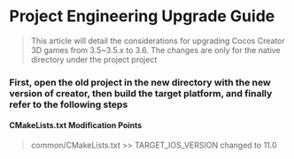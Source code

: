 # Project Engineering Upgrade Guide
>
> This article will detail the considerations for upgrading Cocos Creator 3D games from 3.5~3.5.x to 3.6. The changes are only for the native directory under the project project

### First, open the old project in the new directory with the new version of creator, then build the target platform, and finally refer to the following steps

#### CMakeLists.txt Modification Points
   > common/CMakeLists.txt
     >> TARGET_IOS_VERSION changed to 11.0
    